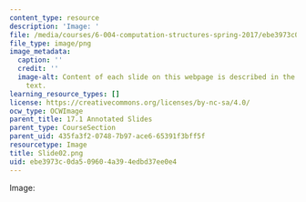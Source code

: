 ```yaml
---
content_type: resource
description: 'Image: '
file: /media/courses/6-004-computation-structures-spring-2017/ebe3973c0da509604a394edbd37ee0e4_Slide02.png
file_type: image/png
image_metadata:
  caption: ''
  credit: ''
  image-alt: Content of each slide on this webpage is described in the surrounding
    text.
learning_resource_types: []
license: https://creativecommons.org/licenses/by-nc-sa/4.0/
ocw_type: OCWImage
parent_title: 17.1 Annotated Slides
parent_type: CourseSection
parent_uid: 435fa3f2-0748-7b97-ace6-65391f3bff5f
resourcetype: Image
title: Slide02.png
uid: ebe3973c-0da5-0960-4a39-4edbd37ee0e4
---
```

Image: 